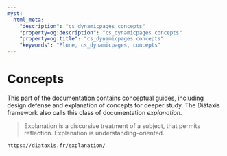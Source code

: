 ```yaml
---
myst:
  html_meta:
    "description": "cs_dynamicpages concepts"
    "property=og:description": "cs_dynamicpages concepts"
    "property=og:title": "cs_dynamicpages concepts"
    "keywords": "Plone, cs_dynamicpages, concepts"
---
```


# Concepts

This part of the documentation contains conceptual guides, including design defense and explanation of concepts for deeper study.
The Diátaxis framework also calls this class of documentation _explanation_.

> Explanation is a discursive treatment of a subject, that permits reflection.
> Explanation is understanding-oriented.

```{seealso}
https://diataxis.fr/explanation/
```
